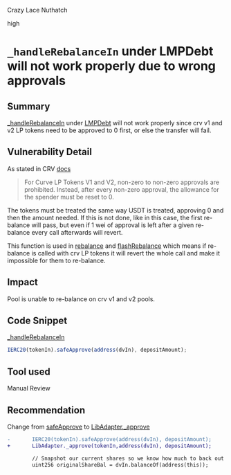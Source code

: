 Crazy Lace Nuthatch

high

# `_handleRebalanceIn` under **LMPDebt** will not work properly due to wrong approvals
## Summary
[_handleRebalanceIn](https://github.com/sherlock-audit/2023-06-tokemak/blob/main/v2-core-audit-2023-07-14/src/vault/libs/LMPDebt.sol#L327) under [LMPDebt](https://github.com/sherlock-audit/2023-06-tokemak/blob/main/v2-core-audit-2023-07-14/src/vault/libs/LMPDebt.sol) will not work properly since crv v1 and v2 LP tokens need to be approved to 0 first, or else the transfer will fail.

## Vulnerability Detail
As stated in CRV [docs](https://curve.readthedocs.io/exchange-lp-tokens.html?highlight=lp#curve-token-v2)
> For Curve LP Tokens V1 and V2, non-zero to non-zero approvals are prohibited. Instead, after every non-zero approval, the allowance for the spender must be reset to 0.

The tokens must be treated the same way USDT is treated, approving 0 and then the amount needed. If this is not done, like in this case, the first re-balance will pass, but even if 1 wei of approval is left after a given re-balance every call afterwards will revert.

This function is used in [rebalance](https://github.com/sherlock-audit/2023-06-tokemak/blob/main/v2-core-audit-2023-07-14/src/vault/LMPVault.sol#L691-L704) and [flashRebalance](https://github.com/sherlock-audit/2023-06-tokemak/blob/main/v2-core-audit-2023-07-14/src/vault/LMPVault.sol#L707-L728) which means if re-balance is called with crv LP tokens it will revert the whole call and make it impossible for them to re-balance.

## Impact
Pool is unable to re-balance on crv v1 and v2 pools.

## Code Snippet
[_handleRebalanceIn](https://github.com/sherlock-audit/2023-06-tokemak/blob/main/v2-core-audit-2023-07-14/src/vault/libs/LMPDebt.sol#L327)
```jsx
IERC20(tokenIn).safeApprove(address(dvIn), depositAmount);
```
## Tool used

Manual Review

## Recommendation
Change from [safeApprove](https://github.com/sherlock-audit/2023-06-tokemak/blob/main/v2-core-audit-2023-07-14/src/vault/libs/LMPDebt.sol#L327) to [LibAdapter._approve](https://github.com/sherlock-audit/2023-06-tokemak/blob/main/v2-core-audit-2023-07-14/src/libs/LibAdapter.sol#L19-L25)

```diff
-       IERC20(tokenIn).safeApprove(address(dvIn), depositAmount);
+       LibAdapter._approve(tokenIn,address(dvIn), depositAmount);

        // Snapshot our current shares so we know how much to back out
        uint256 originalShareBal = dvIn.balanceOf(address(this));
        
```